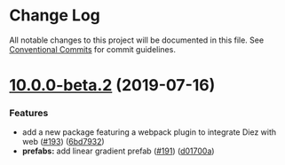 # Change Log

All notable changes to this project will be documented in this file.
See [Conventional Commits](https://conventionalcommits.org) for commit guidelines.

# [10.0.0-beta.2](https://github.com/diez/diez/compare/v10.0.0-beta.1...v10.0.0-beta.2) (2019-07-16)


### Features

* add a new package featuring a webpack plugin to integrate Diez with web ([#193](https://github.com/diez/diez/issues/193)) ([6bd7932](https://github.com/diez/diez/commit/6bd7932))
* **prefabs:** add linear gradient prefab ([#191](https://github.com/diez/diez/issues/191)) ([d01700a](https://github.com/diez/diez/commit/d01700a))
